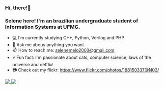 ### Hi, there!👋 
### Selene here! I'm an brazilian undergraduate student of Information Systems at UFMG. 

- :computer: I’m currently studying C++, Python, Verilog and PHP
- 💬 Ask me abouy anything you want. 
- 📫 How to reach me: selenemelo2000@gmail.com
- ⚡ Fun fact: I'm passionate about cats, computer science, laws of the universe and netflix!
- :camera: Check out my flickr: https://www.flickr.com/photos/188150337@N03/

<a href="https://github.com/SeleneMelo/github-readme-stats">
  <img align="center" src="(https://github-readme-stats.vercel.app/api/top-langs/?username=SeleneMelo&langs_count=8&theme=cobalt)](https://github.com/SeleneMelo/github-readme-stats" />
</a>
<a href="https://github.com/SeleneMelo/SeleneMelo">
  <img align="center" src="https://github-readme-stats.vercel.app/api?username=SeleneMelo&show_icons=true&theme=cobalt&card_heigh=300" />
</a>

